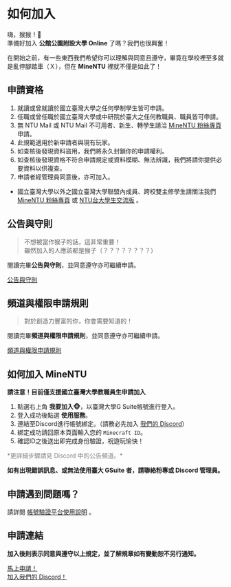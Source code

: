 # 如何加入
嗨，猴猴！🐒<br>
準備好加入 **公館公園附設大學 Online** 了嗎？我們也很興奮！

在開始之前，有一些東西我們希望你可以理解與同意且遵守，畢竟在學校裡至多就是亂停腳踏車（Ｘ），但在 **MineNTU** 裡就不僅是如此了！

## 申請資格
1. 就讀或曾就讀於國立臺灣大學之任何學制學生皆可申請。
2. 任職或曾任職於國立臺灣大學或中研院於臺大之任何教職員、職員皆可申請。
3. 無 NTU Mail 或 NTU Mail 不可用者、新生、轉學生請洽 [MineNTU 粉絲專頁](https://facebook.com/MineNTU) 申請。
4. 此規範適用於新申請者與現有玩家。
5. 如查核後發現資料盜用，我們將永久封鎖你的申請權利。
6. 如查核後發現資格不符合申請規定或資料模糊、無法辨識，我們將請你提供必要資料以供複查。
7. 申請者經管理員同意後，亦可加入。

- 國立臺灣大學以外之國立臺灣大學聯盟內成員、跨校雙主修學生請關注我們 [MineNTU 粉絲專頁](https://facebook.com/MineNTU) 或 [NTU台大學生交流版](https://www.facebook.com/groups/NTU.Head) 。

## 公告與守則
> 不想被當作猴子的話，這非常重要！<br>
> 雖然加入的人應該都是猴子（？？？？？？？？）

閱讀完畢**公告與守則**，並同意遵守亦可繼續申請。

[公告與守則](/terms-and-conditions/)

## 頻道與權限申請規則
> 對於創造力豐富的你，你會需要知道的！

閱讀完畢**頻道與權限申請規則**，並同意遵守亦可繼續申請。

[頻道與權限申請規則](/requests/)

## 如何加入 MineNTU
**請注意！目前僅支援國立臺灣大學教職員生申請加入**

1. 點選右上角 **我要加入🐵**，以臺灣大學G Suite帳號進行登入。
2. 登入成功後點選 **使用服務**。
3. 連結至Discord進行帳號綁定。（請務必先加入 [我們的 Discord](https://bit.ly/359oLlv)）
4. 綁定成功請回原本頁面輸入您的 `Minecraft ID`。
5. 確認ID之後送出即完成身份驗證，祝遊玩愉快！
<p style="color:gray;">*更詳細步驟請見 Discord 中的公告頻道。*</p>

**如有出現錯誤訊息、或無法使用臺大 GSuite 者，請聯絡粉專或 Discord 管理員。**

## 申請遇到問題嗎？
請詳閱 [帳號驗證平台使用說明](/instructions) 。

## 申請連結
**加入後則表示同意與遵守以上規定，並了解規章如有變動恕不另行通知。**

[<i class="fas fa-pen-nib"></i> 馬上申請！](https://dashboard.myntu.me/auth)<br>
[<i class="fab fa-discord"></i> 加入我們的 Discord！](https://discord.gg/k4mUUHMHRv)<br>
